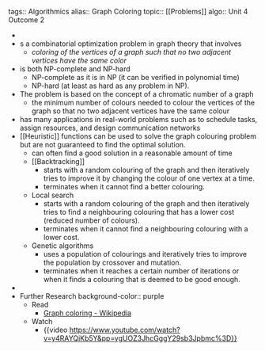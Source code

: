 tags:: Algorithmics
alias:: Graph Coloring
topic:: [[Problems]]
algo:: Unit 4 Outcome 2

-
- s a combinatorial optimization problem in graph theory that involves
	- *coloring of the vertices of a graph such that no two adjacent vertices have the same color*
- is both NP-complete and NP-hard
	- NP-complete as it is in NP (it can be verified in polynomial time)
	- NP-hard (at least as hard as any problem in NP).
- The problem is based on the concept of a chromatic number of a graph
	- the minimum number of colours needed to colour the vertices of the graph so that no two adjacent vertices have the same colour
- has many applications in real-world problems such as to schedule tasks, assign resources, and design communication networks
- [[Heuristic]] functions can be used to solve the graph colouring problem but are not guaranteed to find the optimal solution.
	- can often find a good solution in a reasonable amount of time
	- [[Backtracking]]
		- starts with a random colouring of the graph and then iteratively tries to improve it by changing the colour of one vertex at a time.
		- terminates when it cannot find a better colouring.
	- Local search
		- starts with a random colouring of the graph and then iteratively tries to find a neighbouring colouring that has a lower cost (reduced number of colours).
		- terminates when it cannot find a neighbouring colouring with a lower cost.
	- Genetic algorithms
		- uses a population of colourings and iteratively tries to improve the population by crossover and mutation.
		- terminates when it reaches a certain number of iterations or when it finds a colouring that is deemed to be good enough.
-
- Further Research
  background-color:: purple
	- Read
		- [Graph coloring - Wikipedia](https://en.wikipedia.org/wiki/Graph_coloring#Algorithms)
	- Watch
		- {{video https://www.youtube.com/watch?v=y4RAYQjKb5Y&pp=ygUOZ3JhcGggY29sb3Jpbmc%3D}}
